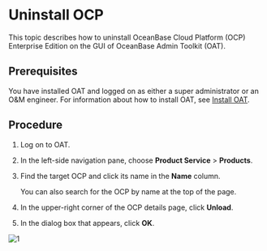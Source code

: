# Uninstall OCP

This topic describes how to uninstall OceanBase Cloud Platform (OCP) Enterprise Edition on the GUI of OceanBase Admin Toolkit (OAT).

## Prerequisites

You have installed OAT and logged on as either a super administrator or an O&M engineer. For information about how to install OAT, see [Install OAT](../200.prepare-the-deployment-environment/100.install-oat.md).

## Procedure

1. Log on to OAT.

2. In the left-side navigation pane, choose **Product Service** > **Products**.

3. Find the target OCP and click its name in the **Name** column.

   You can also search for the OCP by name at the top of the page.

4. In the upper-right corner of the OCP details page, click **Unload**.

5. In the dialog box that appears, click **OK**.

![1](https://obbusiness-private.oss-cn-shanghai.aliyuncs.com/doc/img/ocp/420/420-en/%E5%8D%B8%E8%BD%BD%E5%AF%B9%E8%AF%9D%E6%A1%86.png)
